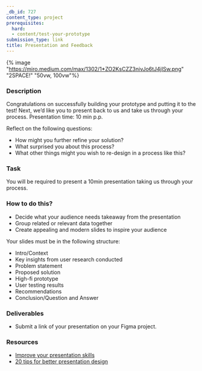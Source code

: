 ```yaml
---
_db_id: 727
content_type: project
prerequisites:
  hard:
  - content/test-your-prototype
submission_type: link
title: Presentation and Feedback
---
```


{% image "https://miro.medium.com/max/1302/1*ZO2KsCZZ3nivJo6tJ4jISw.png" "2SPACE!" "50vw, 100vw"%}

### Description

Congratulations on successfully building your prototype and putting it to the test! Next, we’d like you to present back to us and take us through your process. Presentation time: 10 min p.p.

Reflect on the following questions:

- How might you further refine your solution?
- What surprised you about this process?
- What other things might you wish to re-design in a process like this?

### Task

You will be required to present a 10min presentation taking us through your process.

### How to do this?

- Decide what your audience needs takeaway from the presentation
- Group related or relevant data together
- Create appealing and modern slides to inspire your audience

Your slides must be in the following structure:

- Intro/Context
- Key insights from user research conducted
- Problem statement
- Proposed solution
- High-fi prototype
- User testing results
- Recommendations
- Conclusion/Question and Answer

### Deliverables

- Submit a link of your presentation on your Figma project.

### Resources

- [Improve your presentation skills](https://openclassrooms.com/en/courses/5948166-improve-your-presentation-skills)
- [20 tips for better presentation design](https://uxdesign.cc/20-tips-for-better-presentation-design-24950311d98c)